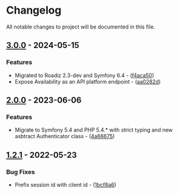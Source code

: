 # Changelog

All notable changes to project will be documented in this file.

## [3.0.0](https://github.com/rezozero/fsirius-sdk-v1/compare/2.0.0...3.0.0) - 2024-05-15

### Features

- Migrated to Roadiz 2.3-dev and Symfony 6.4 - ([f4aca50](https://github.com/rezozero/fsirius-sdk-v1/commit/f4aca502fc46414ce99b49601beddfe4293c8748))
- Expose Availability as an API platform endpoint - ([aa0282d](https://github.com/rezozero/fsirius-sdk-v1/commit/aa0282dcaf048cfd0b8a48e95df58b1c4a3c1c94))

## [2.0.0](https://github.com/rezozero/fsirius-sdk-v1/compare/1.2.1...2.0.0) - 2023-06-06

### Features

- Migrate to Symfony 5.4 and PHP 5.4.* with strict typing and new asbtract Authenticator class - ([4a66675](https://github.com/rezozero/fsirius-sdk-v1/commit/4a6667540ea6e03e58569d7f3cc67db672169783))

## [1.2.1](https://github.com/rezozero/fsirius-sdk-v1/compare/1.2.0...1.2.1) - 2022-05-23

### Bug Fixes

- Prefix session id with client id - ([1bcf8a6](https://github.com/rezozero/fsirius-sdk-v1/commit/1bcf8a6cdfea4c0e022a1e32b447bfbe96748120))

<!-- generated by git-cliff -->
